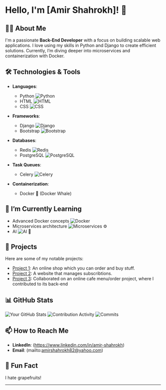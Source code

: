 # Hello, I'm [Amir Shahrokh]! 👋

## 👨‍💻 About Me
I'm a passionate **Back-End Developer** with a focus on building scalable web applications. I love using my skills in Python and Django to create efficient solutions. Currently, I’m diving deeper into microservices and containerization with Docker.

## 🛠️ Technologies & Tools
- **Languages**: 
  - Python ![Python](https://img.shields.io/badge/Python-3.9-blue)
  - HTML ![HTML](https://img.shields.io/badge/HTML5-E34F26.svg?style=flat&logo=html5&logoColor=white)
  - CSS ![CSS](https://img.shields.io/badge/CSS3-1572B6.svg?style=flat&logo=css3&logoColor=white)

- **Frameworks**: 
  - Django ![Django](https://img.shields.io/badge/Django-3.2-green)
  - Bootstrap ![Bootstrap](https://img.shields.io/badge/Bootstrap-5.0-563D7C.svg?style=flat&logo=bootstrap&logoColor=white)

- **Databases**: 
  - Redis ![Redis](https://img.shields.io/badge/Redis-DC382D.svg?style=flat&logo=redis&logoColor=white)
  - PostgreSQL ![PostgreSQL](https://img.shields.io/badge/PostgreSQL-4169E1.svg?style=flat&logo=postgresql&logoColor=white)

- **Task Queues**: 
  - Celery ![Celery](https://img.shields.io/badge/Celery-5.0-yellow)

- **Containerization**: 
  - Docker 🐳 (Docker Whale)
  
## 🌱 I’m Currently Learning
- Advanced Docker concepts ![Docker](https://img.shields.io/badge/Docker-20.10.8-2496ED.svg?style=flat&logo=docker&logoColor=white)
- Microservices architecture ![Microservices](https://img.shields.io/badge/Microservices-Architecture-FF6F61.svg) ⚙️
- AI ![AI](https://img.shields.io/badge/Artificial%20Intelligence-5B5EA6.svg?style=flat&logo=ai&logoColor=white) 🤖




## 🚀 Projects
Here are some of my notable projects:

- [Project 1](https://github.com/AMIR-SHAHROKH/Online_Shop_Project): An online shop which you can order and buy stuff.
- [Project 2](https://github.com/AMIR-SHAHROKH/Subscribtion-Project): A website that manages subscribtions.
- [Project 3](https://github.com/MohRezam/Django-cafe-project): Collaborated on an online cafe menu/order  project, where I contributed to its back-end
 


## 📊 GitHub Stats
![Your GitHub Stats](https://github-readme-stats.vercel.app/api?username=AMIR-SHAHROKH&show_icons=true&hide_title=true&theme=radical)
![Contribution Activity](https://github-readme-stats.vercel.app/api?username=AMIR-SHAHROKH&show_icons=true&hide_title=true&theme=radical&count_private=true&include_all_commits=true)
![Commits](https://github-readme-stats.vercel.app/api/commits?username=AMIR-SHAHROKH&theme=radical)


## 📫 How to Reach Me
- **LinkedIn**: (https://www.linkedin.com/in/amir-shahrokh)
- **Email**: (mailto:amirshahrokh82@yahoo.com)

## 🎉 Fun Fact
I hate grapefruits!

---
